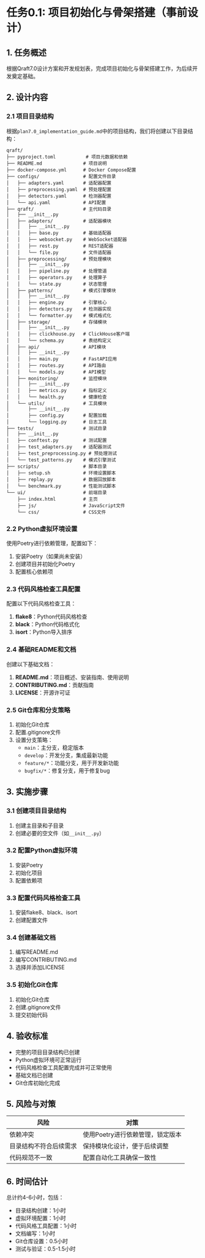 # 任务0.1: 项目初始化与骨架搭建（事前设计）

## 1. 任务概述

根据Qraft7.0设计方案和开发规划表，完成项目初始化与骨架搭建工作，为后续开发奠定基础。

## 2. 设计内容

### 2.1 项目目录结构

根据`plan7.0_implementation_guide.md`中的项目结构，我们将创建以下目录结构：

```
qraft/
├── pyproject.toml           # 项目元数据和依赖
├── README.md               # 项目说明
├── docker-compose.yml      # Docker Compose配置
├── configs/                # 配置文件目录
│   ├── adapters.yaml       # 适配器配置
│   ├── preprocessing.yaml  # 预处理配置
│   ├── detectors.yaml      # 检测器配置
│   └── api.yaml            # API配置
├── qraft/                  # 主代码目录
│   ├── __init__.py
│   ├── adapters/           # 适配器模块
│   │   ├── __init__.py
│   │   ├── base.py         # 基础适配器
│   │   ├── websocket.py    # WebSocket适配器
│   │   ├── rest.py         # REST适配器
│   │   └── file.py         # 文件适配器
│   ├── preprocessing/      # 预处理模块
│   │   ├── __init__.py
│   │   ├── pipeline.py     # 处理管道
│   │   ├── operators.py    # 处理算子
│   │   └── state.py        # 状态管理
│   ├── patterns/           # 模式引擎模块
│   │   ├── __init__.py
│   │   ├── engine.py       # 引擎核心
│   │   ├── detectors.py    # 检测器实现
│   │   └── formatter.py    # 模式格式化
│   ├── storage/            # 存储模块
│   │   ├── __init__.py
│   │   ├── clickhouse.py   # ClickHouse客户端
│   │   └── schema.py       # 表结构定义
│   ├── api/                # API模块
│   │   ├── __init__.py
│   │   ├── main.py         # FastAPI应用
│   │   ├── routes.py       # API路由
│   │   └── models.py       # API模型
│   ├── monitoring/         # 监控模块
│   │   ├── __init__.py
│   │   ├── metrics.py      # 指标定义
│   │   └── health.py       # 健康检查
│   └── utils/              # 工具模块
│       ├── __init__.py
│       ├── config.py       # 配置加载
│       └── logging.py      # 日志工具
├── tests/                  # 测试目录
│   ├── __init__.py
│   ├── conftest.py         # 测试配置
│   ├── test_adapters.py    # 适配器测试
│   ├── test_preprocessing.py # 预处理测试
│   └── test_patterns.py    # 模式引擎测试
├── scripts/                # 脚本目录
│   ├── setup.sh            # 环境设置脚本
│   ├── replay.py           # 数据回放脚本
│   └── benchmark.py        # 性能测试脚本
└── ui/                     # 前端目录
    ├── index.html          # 主页
    ├── js/                 # JavaScript文件
    └── css/                # CSS文件
```

### 2.2 Python虚拟环境设置

使用Poetry进行依赖管理，配置如下：

1. 安装Poetry（如果尚未安装）
2. 创建项目并初始化Poetry
3. 配置核心依赖项

### 2.3 代码风格检查工具配置

配置以下代码风格检查工具：

1. **flake8**：Python代码风格检查
2. **black**：Python代码格式化
3. **isort**：Python导入排序

### 2.4 基础README和文档

创建以下基础文档：

1. **README.md**：项目概述、安装指南、使用说明
2. **CONTRIBUTING.md**：贡献指南
3. **LICENSE**：开源许可证

### 2.5 Git仓库和分支策略

1. 初始化Git仓库
2. 配置.gitignore文件
3. 设置分支策略：
   - `main`：主分支，稳定版本
   - `develop`：开发分支，集成最新功能
   - `feature/*`：功能分支，用于开发新功能
   - `bugfix/*`：修复分支，用于修复bug

## 3. 实施步骤

### 3.1 创建项目目录结构

1. 创建主目录和子目录
2. 创建必要的空文件（如`__init__.py`）

### 3.2 配置Python虚拟环境

1. 安装Poetry
2. 初始化项目
3. 配置依赖项

### 3.3 配置代码风格检查工具

1. 安装flake8、black、isort
2. 创建配置文件

### 3.4 创建基础文档

1. 编写README.md
2. 编写CONTRIBUTING.md
3. 选择并添加LICENSE

### 3.5 初始化Git仓库

1. 初始化Git仓库
2. 创建.gitignore文件
3. 提交初始代码

## 4. 验收标准

- 完整的项目目录结构已创建
- Python虚拟环境可正常运行
- 代码风格检查工具配置完成并可正常使用
- 基础文档已创建
- Git仓库初始化完成

## 5. 风险与对策

| 风险 | 对策 |
| --- | --- |
| 依赖冲突 | 使用Poetry进行依赖管理，锁定版本 |
| 目录结构不符合后续需求 | 保持模块化设计，便于后续调整 |
| 代码规范不一致 | 配置自动化工具确保一致性 |

## 6. 时间估计

总计约4-6小时，包括：

- 目录结构创建：1小时
- 虚拟环境配置：1小时
- 代码风格工具配置：1小时
- 文档编写：1小时
- Git仓库设置：0.5小时
- 测试与验证：0.5-1.5小时
